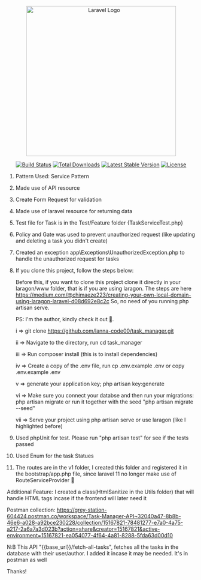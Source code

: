 <p align="center"><a href="https://laravel.com" target="_blank"><img src="https://raw.githubusercontent.com/laravel/art/master/logo-lockup/5%20SVG/2%20CMYK/1%20Full%20Color/laravel-logolockup-cmyk-red.svg" width="400" alt="Laravel Logo"></a></p>

<p align="center">
<a href="https://github.com/laravel/framework/actions"><img src="https://github.com/laravel/framework/workflows/tests/badge.svg" alt="Build Status"></a>
<a href="https://packagist.org/packages/laravel/framework"><img src="https://img.shields.io/packagist/dt/laravel/framework" alt="Total Downloads"></a>
<a href="https://packagist.org/packages/laravel/framework"><img src="https://img.shields.io/packagist/v/laravel/framework" alt="Latest Stable Version"></a>
<a href="https://packagist.org/packages/laravel/framework"><img src="https://img.shields.io/packagist/l/laravel/framework" alt="License"></a>
</p>

<!-- Project Details -->
1. Pattern Used: Service Pattern


2. Made use of API resource


3. Create Form Request for validation


4. Made use of laravel resource for returning data


5. Test file for Task is in the Test/Feature folder {TaskServiceTest.php}


6. Policy and Gate was used to prevent unauthorized request (like updating and deleting a task you didn't create)


7. Created an  exception app\Exceptions\UnauthorizedException.php to handle the unauthorized request for tasks


8. If you clone this project, follow the steps below:

   Before this, if you want to clone this project clone it directly in your laragon/www folder, that is if you are using laragon. The steps are here https://medium.com/@chimaeze223/creating-your-own-local-domain-using-laragon-laravel-d08d692e8c2c  So, no need of you running php artisan serve.
   
   PS: I'm the author, kindly check it out 🙏.
   
   i => git clone https://github.com/lanna-code00/task_manager.git


   ii => Navigate to the directory, run cd task_manager


   iii => Run composer install (this is to install dependencies)


   iv => Create a copy of the .env file, run cp .env.example .env or copy .env.example .env


   v => generate your application key; php artisan key:generate


   vi => Make sure you connect your databse and then run your migrations: php artisan migrate or run it together with the seed "php artisan migrate --seed"


   vii => Serve your project using php artisan serve or use laragon (like I highlighted before)


8. Used phpUnit for test. Please run "php artisan test" for see if the tests passed


9. Used Enum for the task Statues


10. The routes are in the v1 folder, I created this folder and registered it in the bootstrap/app.php file, since laravel 11 no longer make use of RouteServiceProvider 🤦


Additional Feature: I created a class(HtmlSanitize in the Utils folder) that will handle HTML tags incase if the frontend will later need it


Postman collection: https://grey-station-604424.postman.co/workspace/Task-Manager-API~32040a47-8b8b-46e6-a028-a92bce230228/collection/15167821-78481277-e7a0-4a75-a217-2a6a7a3d023b?action=share&creator=15167821&active-environment=15167821-ea054077-4f64-4a81-8288-5fda63d00d10


N:B This API "{{base_url}}/fetch-all-tasks", fetches all the tasks in the database with their user/author. I added it incase it may be needed. It's in postman as well


Thanks!
